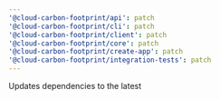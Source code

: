 ```yaml
---
'@cloud-carbon-footprint/api': patch
'@cloud-carbon-footprint/cli': patch
'@cloud-carbon-footprint/client': patch
'@cloud-carbon-footprint/core': patch
'@cloud-carbon-footprint/create-app': patch
'@cloud-carbon-footprint/integration-tests': patch
---
```


Updates dependencies to the latest
